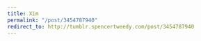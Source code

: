 ```yaml
---
title: Xim
permalink: "/post/3454787940"
redirect_to: http://tumblr.spencertweedy.com/post/3454787940
---
```


